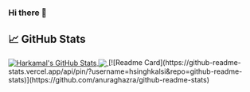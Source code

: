 ### Hi there 👋

<!--
**hsinghkalsi/hsinghkalsi** is a ✨ _special_ ✨ repository because its `README.md` (this file) appears on your GitHub profile.

Here are some ideas to get you started:

- 🔭 I’m currently working on ...
- 🌱 I’m currently learning ...
- 👯 I’m looking to collaborate on ...
- 🤔 I’m looking for help with ...
- 💬 Ask me about ...
- 📫 How to reach me: ...
- 😄 Pronouns: ...
- ⚡ Fun fact: ...
-->

## &#x1f4c8; GitHub Stats


<a href="https://github.com/hsinghkalsi/hsinghkalsi">
  <img align="center" src="https://github-readme-stats.vercel.app/api?username=hsinghkalsi&show_icons=true&line_height=27&count_private=true&title_color=ffffff&text_color=c9cacc&icon_color=2bbc8a&bg_color=1d1f21" alt="Harkamal's GitHub Stats" />
</a>
<a href="https://github.com/hsinghkalsi/hsinghkalsi">
  <img align="center" src="https://github-readme-stats.vercel.app/api/top-langs/?username=hsinghkalsi&layout=compact&title_color=ffffff&text_color=c9cacc&icon_color=2bbc8a&bg_color=1d1f21&langs_count=3" />
</a>
[![Readme Card](https://github-readme-stats.vercel.app/api/pin/?username=hsinghkalsi&repo=github-readme-stats)](https://github.com/anuraghazra/github-readme-stats)




